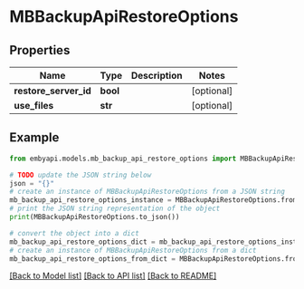 # MBBackupApiRestoreOptions


## Properties

Name | Type | Description | Notes
------------ | ------------- | ------------- | -------------
**restore_server_id** | **bool** |  | [optional] 
**use_files** | **str** |  | [optional] 

## Example

```python
from embyapi.models.mb_backup_api_restore_options import MBBackupApiRestoreOptions

# TODO update the JSON string below
json = "{}"
# create an instance of MBBackupApiRestoreOptions from a JSON string
mb_backup_api_restore_options_instance = MBBackupApiRestoreOptions.from_json(json)
# print the JSON string representation of the object
print(MBBackupApiRestoreOptions.to_json())

# convert the object into a dict
mb_backup_api_restore_options_dict = mb_backup_api_restore_options_instance.to_dict()
# create an instance of MBBackupApiRestoreOptions from a dict
mb_backup_api_restore_options_from_dict = MBBackupApiRestoreOptions.from_dict(mb_backup_api_restore_options_dict)
```
[[Back to Model list]](../README.md#documentation-for-models) [[Back to API list]](../README.md#documentation-for-api-endpoints) [[Back to README]](../README.md)


